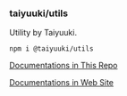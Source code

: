 ### taiyuuki/utils

Utility by Taiyuuki.

```shell
npm i @taiyuuki/utils
```

[Documentations in This Repo](./doc/index.md)

[Documentations in Web Site](https://taiyuuki-utils.netlify.app)